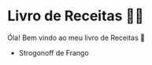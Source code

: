 # Livro de Receitas :woman_cook: #

Óla! Bem vindo ao meu livro de Receitas :wave:

- Strogonoff de Frango



